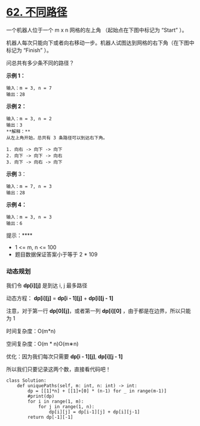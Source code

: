 # [62. 不同路径](https://leetcode-cn.com/problems/unique-paths/)

一个机器人位于一个 m x n 网格的左上角 （起始点在下图中标记为 “Start” ）。

机器人每次只能向下或者向右移动一步。机器人试图达到网格的右下角（在下图中标记为 “Finish” ）。

问总共有多少条不同的路径？

**示例 1：**

```
输入：m = 3, n = 7
输出：28
```

**示例 2：**

```
输入：m = 3, n = 2
输出：3
**解释：**
从左上角开始，总共有 3 条路径可以到达右下角。

1. 向右 -> 向下 -> 向下
2. 向下 -> 向下 -> 向右
3. 向下 -> 向右 -> 向下
```

**示例** 3：

```
输入：m = 7, n = 3
输出：28
```

**示例 4：**

```
输入：m = 3, n = 3
输出：6
```


提示：****

- 1 <= m, n <= 100
- 题目数据保证答案小于等于 2 * 109



### 动态规划

我们令 **dp\[i\]\[j\]** 是到达 i, j 最多路径

动态方程： **dp\[i\]\[j\]** =  **dp\[i - 1\]\[j\]**  +  **dp\[i\]\[j - 1\]** 

注意，对于第一行 **dp\[0\]\[j\]**，或者第一列  **dp\[i\]\[0\]** ，由于都是在边界，所以只能为 1

时间复杂度：O(m*n)

空间复杂度：O(m * n)O(m∗n)

优化：因为我们每次只需要  **dp\[i - 1\]\[j\]**,  **dp\[i\]\[j - 1\]**  

所以我们只要记录这两个数，直接看代码吧！

```
class Solution:
    def uniquePaths(self, m: int, n: int) -> int:
        dp = [[1]*n] + [[1]+[0] * (n-1) for _ in range(m-1)]
        #print(dp)
        for i in range(1, m):
            for j in range(1, n):
                dp[i][j] = dp[i-1][j] + dp[i][j-1]
        return dp[-1][-1]


```

